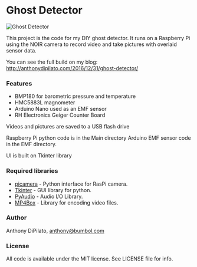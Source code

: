# Ghost Detector
![Ghost Detector](http://anthonydipilato.com/wp-content/uploads/2018/03/ghostdetector.jpg)

This project is the code for my DIY ghost detector. It runs on a Raspberry Pi using the NOIR camera to record video and take pictures with overlaid sensor data.

You can see the full build on my blog: <http://anthonydipilato.com/2016/12/31/ghost-detector/>

### Features
- BMP180 for barometric pressure and temperature
- HMC5883L magnometer
- Arduino Nano used as an EMF sensor
- RH Electronics Geiger Counter Board

Videos and pictures are saved to a USB flash drive


Raspberry Pi python code is in the Main directory Arduino EMF sensor code in the EMF directory.

UI is built on Tkinter library 

### Required libraries
- [picamera](https://github.com/waveform80/picamera) - Python interface for RasPi camera.
- [Tkinter](https://wiki.python.org/moin/TkInter) - GUI library for python.
- [PyAudio](https://people.csail.mit.edu/hubert/pyaudio/) - Audio I/O Library.
- [MP4Box](https://gpac.wp.imt.fr/mp4box/) - Library for encoding video files.

### Author
Anthony DiPilato, anthony@bumbol.com

### License
All code is available under the MIT license. See LICENSE file for info.
